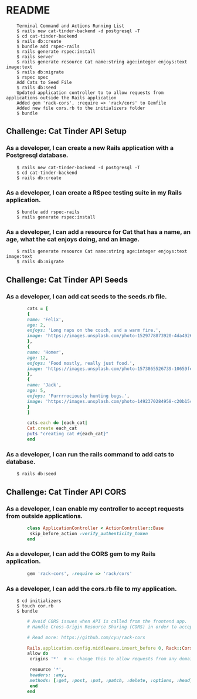 # README

        Terminal Command and Actions Running List
        $ rails new cat-tinder-backend -d postgresql -T
        $ cd cat-tinder-backend
        $ rails db:create
        $ bundle add rspec-rails
        $ rails generate rspec:install
        $ rails server
        $ rails generate resource Cat name:string age:integer enjoys:text image:text
        $ rails db:migrate
        $ rspec spec
        Add Cats to Seed File
        $ rails db:seed
        Updated application controller to to allow requests from applications outside the Rails application
        Added gem 'rack-cors', :require => 'rack/cors' to Gemfile
        Added new file cors.rb to the initializers folder
        $ bundle


## Challenge: Cat Tinder API Setup
### As a developer, I can create a new Rails application with a Postgresql database.
        
        $ rails new cat-tinder-backend -d postgresql -T
        $ cd cat-tinder-backend
        $ rails db:create

### As a developer, I can create a RSpec testing suite in my Rails application.
        
        $ bundle add rspec-rails
        $ rails generate rspec:install

### As a developer, I can add a resource for Cat that has a name, an age, what the cat enjoys doing, and an image.
        
        $ rails generate resource Cat name:string age:integer enjoys:text image:text
        $ rails db:migrate

## Challenge: Cat Tinder API Seeds
### As a developer, I can add cat seeds to the seeds.rb file.
```ruby
        cats = [
        {
        name: 'Felix',
        age: 2,
        enjoys: 'Long naps on the couch, and a warm fire.',
        image: 'https://images.unsplash.com/photo-1529778873920-4da4926a72c2?ixlib=rb-1.2.1&ixid=MnwxMjA3fDB8MHxwaG90by1wYWdlfHx8fGVufDB8fHx8&auto=format&fit=crop&w=1036&q=80'
        },
        {
        name: 'Homer',
        age: 12,
        enjoys: 'Food mostly, really just food.',
        image: 'https://images.unsplash.com/photo-1573865526739-10659fec78a5?ixlib=rb-1.2.1&ixid=MnwxMjA3fDB8MHxwaG90by1wYWdlfHx8fGVufDB8fHx8&auto=format&fit=crop&w=1015&q=80'
        },
        {
        name: 'Jack',
        age: 5,
        enjoys: 'Furrrrociously hunting bugs.',
        image: 'https://images.unsplash.com/photo-1492370284958-c20b15c692d2?ixlib=rb-1.2.1&ixid=MnwxMjA3fDB8MHxwaG90by1wYWdlfHx8fGVufDB8fHx8&auto=format&fit=crop&w=1049&q=80'
        }
        ]

        cats.each do |each_cat|
        Cat.create each_cat
        puts "creating cat #{each_cat}"
        end
```

### As a developer, I can run the rails command to add cats to database.
              
        $ rails db:seed

## Challenge: Cat Tinder API CORS
### As a developer, I can enable my controller to accept requests from outside applications.
```ruby
        class ApplicationController < ActionController::Base
         skip_before_action :verify_authenticity_token
        end
```
### As a developer, I can add the CORS gem to my Rails application.
```ruby
        gem 'rack-cors', :require => 'rack/cors'
```
### As a developer, I can add the cors.rb file to my application.
        
        $ cd initializers
        $ touch cor.rb
        $ bundle
```ruby
        # Avoid CORS issues when API is called from the frontend app.
        # Handle Cross-Origin Resource Sharing (CORS) in order to accept cross-origin AJAX requests.

        # Read more: https://github.com/cyu/rack-cors

        Rails.application.config.middleware.insert_before 0, Rack::Cors do
        allow do
         origins '*'  # <- change this to allow requests from any domain while in development.

         resource '*',
         headers: :any,
         methods: [:get, :post, :put, :patch, :delete, :options, :head]
         end
        end
```